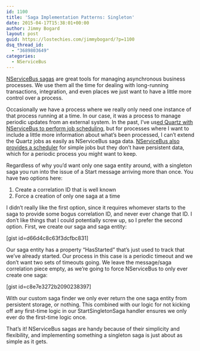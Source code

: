 ```yaml
---
id: 1100
title: 'Saga Implementation Patterns: Singleton'
date: 2015-04-17T15:38:01+00:00
author: Jimmy Bogard
layout: post
guid: https://lostechies.com/jimmybogard/?p=1100
dsq_thread_id:
  - "3689803649"
categories:
  - NServiceBus
---
```

[NServiceBus sagas](http://docs.particular.net/nservicebus/sagas/) are great tools for managing asynchronous business processes. We use them all the time for dealing with long-running transactions, integration, and even places we just want to have a little more control over a process.

Occasionally we have a process where we really only need one instance of that process running at a time. In our case, it was a process to manage periodic updates from an external system. In the past, I&#8217;ve us[ed Quartz with NServiceBus to perform job scheduling](https://lostechies.com/jimmybogard/2012/08/13/reliable-job-scheduling-with-nservicebus-and-quartz-net/), but for processes where I want to include a little more information about what&#8217;s been processed, I can&#8217;t extend the Quartz jobs as easily as NServiceBus saga data. [NServiceBus also provides a scheduler](http://docs.particular.net/nservicebus/scheduling/) for simple jobs but they don&#8217;t have persistent data, which for a periodic process you might want to keep.

Regardless of why you&#8217;d want only one saga entity around, with a singleton saga you run into the issue of a Start message arriving more than once. You have two options here:

  1. Create a correlation ID that is well known
  2. Force a creation of only one saga at a time

I didn&#8217;t really like the first option, since it requires whomever starts to the saga to provide some bogus correlation ID, and never ever change that ID. I don&#8217;t like things that I could potentially screw up, so I prefer the second option. First, we create our saga and saga entity:

[gist id=d66d4c8c63f3dcfbc831]

Our saga entity has a property &#8220;HasStarted&#8221; that&#8217;s just used to track that we&#8217;ve already started. Our process in this case is a periodic timeout and we don&#8217;t want two sets of timeouts going. We leave the message/saga correlation piece empty, as we&#8217;re going to force NServiceBus to only ever create one saga:

[gist id=c8e7e3272b2090238397]

With our custom saga finder we only ever return the one saga entity from persistent storage, or nothing. This combined with our logic for not kicking off any first-time logic in our StartSingletonSaga handler ensures we only ever do the first-time logic once.

That&#8217;s it! NServiceBus sagas are handy because of their simplicity and flexibility, and implementing something a singleton saga is just about as simple as it gets.